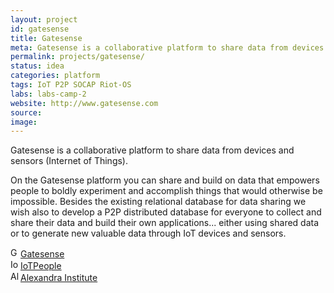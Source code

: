 ```yaml
---
layout: project
id: gatesense
title: Gatesense
meta: Gatesense is a collaborative platform to share data from devices and sensors (Internet of Things)
permalink: projects/gatesense/
status: idea
categories: platform
tags: IoT P2P SOCAP Riot-OS
labs: labs-camp-2
website: http://www.gatesense.com
source: 
image:
---
```


Gatesense is a collaborative platform to share data from devices and sensors (Internet of Things).

On the Gatesense platform you can share and build on data that empowers people to boldly experiment and accomplish things that would otherwise be impossible. Besides the existing relational database for data sharing we wish also to develop a P2P distributed database for everyone to collect and share their data and build their own applications... either using shared data or to generate new valuable data through IoT devices and sensors.


<div class="field-item even" property=""><img typeof="foaf:Image" src="https://www.google.com/s2/favicons?domain=www.gatesense.com" alt="Gatesense" height="16" width="16"><a href="http://www.gatesense.com" target="_blank" rel="nofollow">Gatesense</a></div><div class="field-item odd" property=""><img typeof="foaf:Image" src="https://www.google.com/s2/favicons?domain=www.iotpeople.eu" alt="IoTPeople" height="16" width="16"><a href="http://www.iotpeople.eu" target="_blank" rel="nofollow">IoTPeople</a></div><div class="field-item even" property=""><img typeof="foaf:Image" src="https://www.google.com/s2/favicons?domain=www.alexandra.dk" alt="Alexandra Institute" height="16" width="16"><a href="http://www.alexandra.dk" target="_blank" rel="nofollow">Alexandra Institute</a></div>